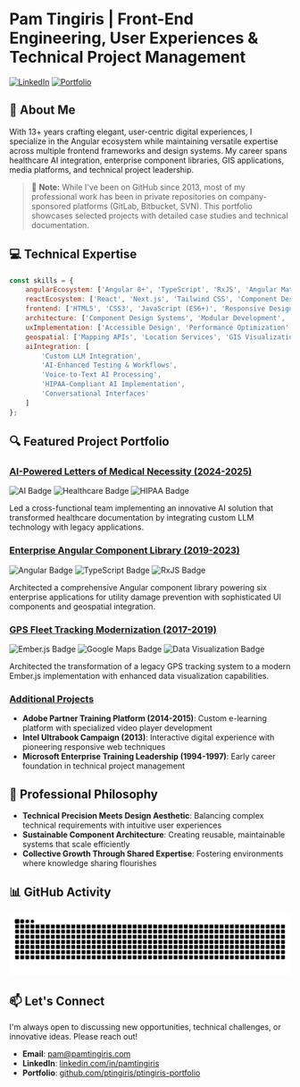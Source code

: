 # Pam Tingiris | Front-End Engineering, User Experiences & Technical Project Management

[![LinkedIn](https://img.shields.io/badge/LinkedIn-Connect-0077B5?style=for-the-badge&logo=linkedin&logoColor=white)](https://www.linkedin.com/in/pamtingiris/)
[![Portfolio](https://img.shields.io/badge/Portfolio-Visit-4285F4?style=for-the-badge&logo=google-chrome&logoColor=white)](https://www.pamtingiris.com)

## 👋 About Me

With 13+ years crafting elegant, user-centric digital experiences, I specialize in the Angular ecosystem while maintaining versatile expertise across multiple frontend frameworks and design systems. My career spans healthcare AI integration, enterprise component libraries, GIS applications, media platforms, and technical project leadership.

> 📝 **Note:** While I've been on GitHub since 2013, most of my professional work has been in private repositories on company-sponsored platforms (GitLab, Bitbucket, SVN). This portfolio showcases selected projects with detailed case studies and technical documentation.

## 💻 Technical Expertise

```javascript
const skills = {
    angularEcosystem: ['Angular 8+', 'TypeScript', 'RxJS', 'Angular Material'],
    reactEcosystem: ['React', 'Next.js', 'Tailwind CSS', 'Component Design'],
    frontend: ['HTML5', 'CSS3', 'JavaScript (ES6+)', 'Responsive Design'],
    architecture: ['Component Design Systems', 'Modular Development', 'State Management'],
    uxImplementation: ['Accessible Design', 'Performance Optimization', 'Interactive Experiences'],
    geospatial: ['Mapping APIs', 'Location Services', 'GIS Visualization'],
    aiIntegration: [
        'Custom LLM Integration',
        'AI-Enhanced Testing & Workflows',
        'Voice-to-Text AI Processing',
        'HIPAA-Compliant AI Implementation',
        'Conversational Interfaces'
    ]
};
```

## 🔍 Featured Project Portfolio

### [AI-Powered Letters of Medical Necessity (2024-2025)](https://github.com/ptingiris/ptingiris-portfolio/tree/main/2-ai-healthcare)
![AI Badge](https://img.shields.io/badge/-AI%20Integration-0078D7?style=flat)
![Healthcare Badge](https://img.shields.io/badge/-Healthcare-16A085?style=flat)
![HIPAA Badge](https://img.shields.io/badge/-HIPAA%20Compliant-27AE60?style=flat)

Led a cross-functional team implementing an innovative AI solution that transformed healthcare documentation by integrating custom LLM technology with legacy applications.

### [Enterprise Angular Component Library (2019-2023)](https://github.com/ptingiris/ptingiris-portfolio/tree/main/1-key-differentiator)
![Angular Badge](https://img.shields.io/badge/-Angular-DD0031?style=flat&logo=angular&logoColor=white)
![TypeScript Badge](https://img.shields.io/badge/-TypeScript-3178C6?style=flat&logo=typescript&logoColor=white)
![RxJS Badge](https://img.shields.io/badge/-RxJS-B7178C?style=flat&logo=reactivex&logoColor=white)

Architected a comprehensive Angular component library powering six enterprise applications for utility damage prevention with sophisticated UI components and geospatial integration.

### [GPS Fleet Tracking Modernization (2017-2019)](https://github.com/ptingiris/ptingiris-portfolio/tree/main/3-gps-fleet-tracking)
![Ember.js Badge](https://img.shields.io/badge/-Ember.js-E04E39?style=flat&logo=ember.js&logoColor=white)
![Google Maps Badge](https://img.shields.io/badge/-Google%20Maps%20API-4285F4?style=flat&logo=google-maps&logoColor=white)
![Data Visualization Badge](https://img.shields.io/badge/-Data%20Visualization-FF9900?style=flat)

Architected the transformation of a legacy GPS tracking system to a modern Ember.js implementation with enhanced data visualization capabilities.

### [Additional Projects](https://github.com/ptingiris/ptingiris-portfolio)

- **Adobe Partner Training Platform (2014-2015)**: Custom e-learning platform with specialized video player development
- **Intel Ultrabook Campaign (2013)**: Interactive digital experience with pioneering responsive web techniques
- **Microsoft Enterprise Training Leadership (1994-1997)**: Early career foundation in technical project management

## 🧠 Professional Philosophy

- **Technical Precision Meets Design Aesthetic**: Balancing complex technical requirements with intuitive user experiences
- **Sustainable Component Architecture**: Creating reusable, maintainable systems that scale efficiently
- **Collective Growth Through Shared Expertise**: Fostering environments where knowledge sharing flourishes

## 📊 GitHub Activity

<!-- GitHub activity section that acknowledges private work -->
<picture>
  <source media="(prefers-color-scheme: dark)" srcset="https://raw.githubusercontent.com/ptingiris/ptingiris/output/github-snake-dark.svg" />
  <source media="(prefers-color-scheme: light)" srcset="https://raw.githubusercontent.com/ptingiris/ptingiris/output/github-snake.svg" />
  <img alt="github-snake" src="https://raw.githubusercontent.com/ptingiris/ptingiris/output/github-snake.svg" />
</picture>

<!-- You can add this widget or remove it depending on your preference -->
<!-- <img src="https://github-readme-stats.vercel.app/api?username=ptingiris&show_icons=true&theme=dracula" alt="GitHub Stats" /> -->

## 📫 Let's Connect

I'm always open to discussing new opportunities, technical challenges, or innovative ideas. Please reach out!

- **Email**: [pam@pamtingiris.com](mailto:pam@pamtingiris.com)
- **LinkedIn**: [linkedin.com/in/pamtingiris](https://www.linkedin.com/in/pamtingiris/)
- **Portfolio**: [github.com/ptingiris/ptingiris-portfolio](https://github.com/ptingiris/ptingiris-portfolio)
